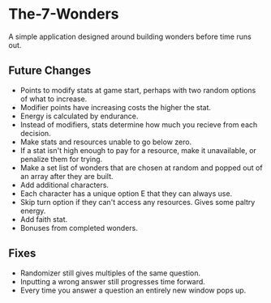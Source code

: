 # The-7-Wonders
A simple application designed around building wonders before time runs out.

## Future Changes
- Points to modify stats at game start, perhaps with two random options of what to increase.
- Modifier points have increasing costs the higher the stat.
- Energy is calculated by endurance.
- Instead of modifiers, stats determine how much you recieve from each decision.
- Make stats and resources unable to go below zero.
- If a stat isn't high enough to pay for a resource, make it unavailable, or penalize them for trying.
- Make a set list of wonders that are chosen at random and popped out of an array after they are built.
- Add additional characters.
- Each character has a unique option E that they can always use.
- Skip turn option if they can't access any resources. Gives some paltry energy.
- Add faith stat.
- Bonuses from completed wonders.

## Fixes
- Randomizer still gives multiples of the same question.
- Inputting a wrong answer still progresses time forward.
- Every time you answer a question an entirely new window pops up.